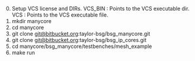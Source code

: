 0. Setup VCS license and DIRs.
        VCS_BIN : Points to the VCS executable dir.
        VCS     : Points to the VCS executable file.
1. mkdir manycore
2. cd manycore
3. git clone git@bitbucket.org:taylor-bsg/bsg_manycore.git
4. git clone git@bitbucket.org:taylor-bsg/bsg_ip_cores.git
5. cd manycore/bsg_manycore/testbenches/mesh_example
6. make run

